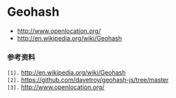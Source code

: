 # Geohash #

  * http://www.openlocation.org/
  * http://en.wikipedia.org/wiki/Geohash




### 参考资料 ###
`[1].` http://en.wikipedia.org/wiki/Geohash<br>
<code>[2].</code> <a href='https://github.com/davetroy/geohash-js/tree/master'>https://github.com/davetroy/geohash-js/tree/master</a><br>
<code>[3].</code> <a href='http://www.openlocation.org/'>http://www.openlocation.org/</a><br>